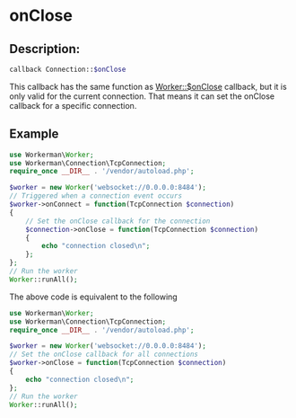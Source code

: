 # onClose
## Description:
```php
callback Connection::$onClose
```

This callback has the same function as [Worker::$onClose](../worker/on-close.md) callback, but it is only valid for the current connection. That means it can set the onClose callback for a specific connection.

## Example

```php
use Workerman\Worker;
use Workerman\Connection\TcpConnection;
require_once __DIR__ . '/vendor/autoload.php';

$worker = new Worker('websocket://0.0.0.0:8484');
// Triggered when a connection event occurs
$worker->onConnect = function(TcpConnection $connection)
{
    // Set the onClose callback for the connection
    $connection->onClose = function(TcpConnection $connection)
    {
        echo "connection closed\n";
    };
};
// Run the worker
Worker::runAll();
```

The above code is equivalent to the following

```php
use Workerman\Worker;
use Workerman\Connection\TcpConnection;
require_once __DIR__ . '/vendor/autoload.php';

$worker = new Worker('websocket://0.0.0.0:8484');
// Set the onClose callback for all connections
$worker->onClose = function(TcpConnection $connection)
{
    echo "connection closed\n";
};
// Run the worker
Worker::runAll();
```

